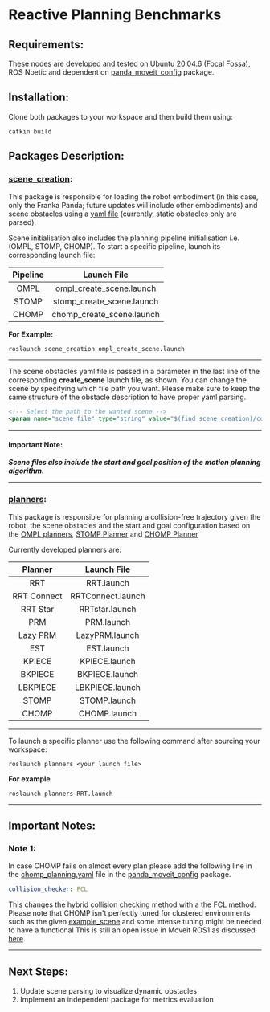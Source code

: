 # Reactive Planning Benchmarks

## Requirements:
These nodes are developed and tested on Ubuntu 20.04.6 (Focal Fossa), ROS Noetic and dependent on [panda_moveit_config](https://github.com/moveit/panda_moveit_config) package.

## Installation:
Clone both packages to your workspace and then build them using:
```
catkin build
```


## Packages Description:

### [scene_creation](scene_creation):
This package is responsible for loading the robot embodiment (in this case, only the Franka Panda; future updates will include other embodiments) and scene obstacles using a [yaml file](scene_creation/config/example_scene.yaml) (currently, static obstacles only are parsed).

Scene initialisation also includes the planning pipeline initialisation i.e. (OMPL, STOMP, CHOMP). To start a specific pipeline, launch its corresponding launch file:

<div align="center">
  
|Pipeline     | Launch File                     |
|:-----------:|:-------------------------------:|
|OMPL         |ompl_create_scene.launch         |
|STOMP        |stomp_create_scene.launch        |
|CHOMP        |chomp_create_scene.launch        |

</div>

**For Example:**
```
roslaunch scene_creation ompl_create_scene.launch
```

----

The scene obstacles yaml file is passed in a parameter in the last line of the corresponding **create_scene** launch file, as shown. You can change the scene by specifying which file path you want. Please make sure to keep the same structure of the obstacle description to have proper yaml parsing.

```xml
<!-- Select the path to the wanted scene -->
<param name="scene_file" type="string" value="$(find scene_creation)/config/example_scene.yaml" />
```
----
#### Important Note:
***Scene files also include the start and goal position of the motion planning algorithm.***

----

### [planners](planners):
This package is responsible for planning a collision-free trajectory given the robot, the scene obstacles and the start and goal configuration based on the [OMPL planners](https://ompl.kavrakilab.org/planners.html), [STOMP Planner](https://wiki.ros.org/stomp_motion_planner) and [CHOMP Planner](https://wiki.ros.org/chomp_motion_planner)

Currently developed planners are:
<div align="center">
  
|Planner      | Launch File       |
|:-----------:|:-----------------:|
|RRT          |RRT.launch         |
|RRT Connect  |RRTConnect.launch |
|RRT Star     |RRTstar.launch    |
|PRM          |PRM.launch         |
|Lazy PRM     |LazyPRM.launch     |
|EST          |EST.launch         |
|KPIECE       |KPIECE.launch      |
|BKPIECE      |BKPIECE.launch     |
|LBKPIECE     |LBKPIECE.launch    |
|STOMP        |STOMP.launch    |
|CHOMP        |CHOMP.launch    |

</div>

----
To launch a specific planner use the following command after sourcing your workspace:
```
roslaunch planners <your launch file>
```
**For example**
```
roslaunch planners RRT.launch
```

----

## Important Notes:
### Note 1:
In case CHOMP fails on almost every plan please add the following line in the [chomp_planning.yaml](https://github.com/moveit/panda_moveit_config/blob/noetic-devel/config/chomp_planning.yaml) file in the [panda_moveit_config](https://github.com/moveit/panda_moveit_config) package.
```yaml
collision_checker: FCL
```
This changes the hybrid collision checking method with a the FCL method. Please note that CHOMP isn't perfectly tuned for clustered environments such as the given [example_scene](scene_creation/config/example_scene.yaml) and some intense tuning might be needed to have a functional This is still an open issue in Moveit ROS1 as discussed [here](https://github.com/moveit/moveit/issues/305).

----

## Next Steps:
1. Update scene parsing to visualize dynamic obstacles
2. Implement an independent package for metrics evaluation
